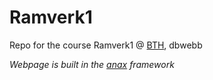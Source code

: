 # Ramverk1

Repo for the course Ramverk1 @ [BTH](https://www.bth.se/eng/), dbwebb

*Webpage is built in the [anax](https://github.com/canax) framework*
